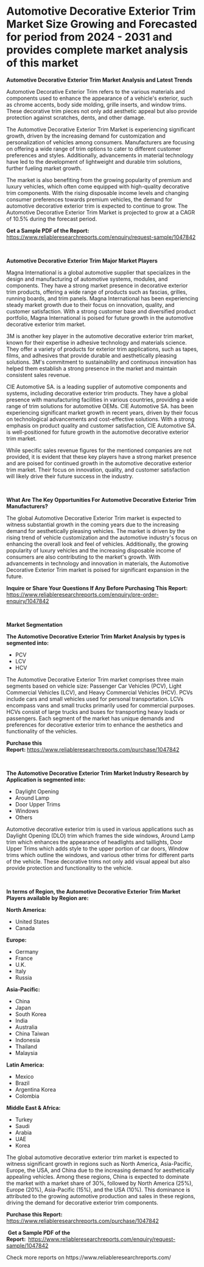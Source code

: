 <p><h1>Automotive Decorative Exterior Trim Market Size Growing and Forecasted for period from 2024 - 2031 and provides complete market analysis of this market</h1></p><p><strong>Automotive Decorative Exterior Trim Market Analysis and Latest Trends</strong></p>
<p><p>Automotive Decorative Exterior Trim refers to the various materials and components used to enhance the appearance of a vehicle's exterior, such as chrome accents, body side molding, grille inserts, and window trims. These decorative trim pieces not only add aesthetic appeal but also provide protection against scratches, dents, and other damage.</p><p>The Automotive Decorative Exterior Trim Market is experiencing significant growth, driven by the increasing demand for customization and personalization of vehicles among consumers. Manufacturers are focusing on offering a wide range of trim options to cater to different customer preferences and styles. Additionally, advancements in material technology have led to the development of lightweight and durable trim solutions, further fueling market growth.</p><p>The market is also benefiting from the growing popularity of premium and luxury vehicles, which often come equipped with high-quality decorative trim components. With the rising disposable income levels and changing consumer preferences towards premium vehicles, the demand for automotive decorative exterior trim is expected to continue to grow. The Automotive Decorative Exterior Trim Market is projected to grow at a CAGR of 10.5% during the forecast period.</p></p>
<p><strong>Get a Sample PDF of the Report:&nbsp;</strong> <a href="https://www.reliableresearchreports.com/enquiry/request-sample/1047842">https://www.reliableresearchreports.com/enquiry/request-sample/1047842</a></p>
<p>&nbsp;</p>
<p><strong>Automotive Decorative Exterior Trim Major Market Players</strong></p>
<p><p>Magna International is a global automotive supplier that specializes in the design and manufacturing of automotive systems, modules, and components. They have a strong market presence in decorative exterior trim products, offering a wide range of products such as fascias, grilles, running boards, and trim panels. Magna International has been experiencing steady market growth due to their focus on innovation, quality, and customer satisfaction. With a strong customer base and diversified product portfolio, Magna International is poised for future growth in the automotive decorative exterior trim market.</p><p>3M is another key player in the automotive decorative exterior trim market, known for their expertise in adhesive technology and materials science. They offer a variety of products for exterior trim applications, such as tapes, films, and adhesives that provide durable and aesthetically pleasing solutions. 3M's commitment to sustainability and continuous innovation has helped them establish a strong presence in the market and maintain consistent sales revenue.</p><p>CIE Automotive SA. is a leading supplier of automotive components and systems, including decorative exterior trim products. They have a global presence with manufacturing facilities in various countries, providing a wide range of trim solutions for automotive OEMs. CIE Automotive SA. has been experiencing significant market growth in recent years, driven by their focus on technological advancements and cost-effective solutions. With a strong emphasis on product quality and customer satisfaction, CIE Automotive SA. is well-positioned for future growth in the automotive decorative exterior trim market.</p><p>While specific sales revenue figures for the mentioned companies are not provided, it is evident that these key players have a strong market presence and are poised for continued growth in the automotive decorative exterior trim market. Their focus on innovation, quality, and customer satisfaction will likely drive their future success in the industry.</p></p>
<p>&nbsp;</p>
<p><strong>What Are The Key Opportunities For Automotive Decorative Exterior Trim Manufacturers?</strong></p>
<p><p>The global Automotive Decorative Exterior Trim market is expected to witness substantial growth in the coming years due to the increasing demand for aesthetically pleasing vehicles. The market is driven by the rising trend of vehicle customization and the automotive industry's focus on enhancing the overall look and feel of vehicles. Additionally, the growing popularity of luxury vehicles and the increasing disposable income of consumers are also contributing to the market's growth. With advancements in technology and innovation in materials, the Automotive Decorative Exterior Trim market is poised for significant expansion in the future.</p></p>
<p><strong>Inquire or Share Your Questions If Any Before Purchasing This Report:</strong> <a href="https://www.reliableresearchreports.com/enquiry/pre-order-enquiry/1047842">https://www.reliableresearchreports.com/enquiry/pre-order-enquiry/1047842</a></p>
<p>&nbsp;</p>
<p><strong>Market Segmentation</strong></p>
<p><strong>The Automotive Decorative Exterior Trim Market Analysis by types is segmented into:</strong></p>
<p><ul><li>PCV</li><li>LCV</li><li>HCV</li></ul></p>
<p><p>The Automotive Decorative Exterior Trim market comprises three main segments based on vehicle size: Passenger Car Vehicles (PCV), Light Commercial Vehicles (LCV), and Heavy Commercial Vehicles (HCV). PCVs include cars and small vehicles used for personal transportation. LCVs encompass vans and small trucks primarily used for commercial purposes. HCVs consist of large trucks and buses for transporting heavy loads or passengers. Each segment of the market has unique demands and preferences for decorative exterior trim to enhance the aesthetics and functionality of the vehicles.</p></p>
<p><strong>Purchase this Report:&nbsp;</strong><a href="https://www.reliableresearchreports.com/purchase/1047842">https://www.reliableresearchreports.com/purchase/1047842</a></p>
<p>&nbsp;</p>
<p><strong>The Automotive Decorative Exterior Trim Market Industry Research by Application is segmented into:</strong></p>
<p><ul><li>Daylight Opening</li><li>Around Lamp</li><li>Door Upper Trims</li><li>Windows</li><li>Others</li></ul></p>
<p><p>Automotive decorative exterior trim is used in various applications such as Daylight Opening (DLO) trim which frames the side windows, Around Lamp trim which enhances the appearance of headlights and taillights, Door Upper Trims which adds style to the upper portion of car doors, Window trims which outline the windows, and various other trims for different parts of the vehicle. These decorative trims not only add visual appeal but also provide protection and functionality to the vehicle.</p></p>
<p>&nbsp;</p>
<p><strong>In terms of Region, the Automotive Decorative Exterior Trim Market Players available by Region are:</strong></p>
<p>
    <p> <strong> North America: </strong>
        <ul>
            <li>United States</li>
            <li>Canada</li>
        </ul>
        </p> 
    <p> <strong> Europe: </strong>
        <ul>
            <li>Germany</li>
            <li>France</li>
            <li>U.K.</li>
            <li>Italy</li>
            <li>Russia</li>
        </ul>
        </p> 
    <p> <strong> Asia-Pacific: </strong>
        <ul>
            <li>China</li>
            <li>Japan</li>
            <li>South Korea</li>
            <li>India</li>
            <li>Australia</li>
            <li>China Taiwan</li>
            <li>Indonesia</li>
            <li>Thailand</li>
            <li>Malaysia</li>
        </ul>
        </p> 
    <p> <strong> Latin America: </strong>
        <ul>
            <li>Mexico</li>
            <li>Brazil</li>
            <li>Argentina Korea</li>
            <li>Colombia</li>
        </ul>
        </p> 
    <p> <strong> Middle East & Africa: </strong>
        <ul>
            <li>Turkey</li>
            <li>Saudi</li>
            <li>Arabia</li>
            <li>UAE</li>
            <li>Korea</li>
        </ul>
    </p>
    </p>
<p><p>The global automotive decorative exterior trim market is expected to witness significant growth in regions such as North America, Asia-Pacific, Europe, the USA, and China due to the increasing demand for aesthetically appealing vehicles. Among these regions, China is expected to dominate the market with a market share of 30%, followed by North America (25%), Europe (20%), Asia-Pacific (15%), and the USA (10%). This dominance is attributed to the growing automotive production and sales in these regions, driving the demand for decorative exterior trim components.</p></p>
<p><strong>Purchase this Report: </strong><a href="https://www.reliableresearchreports.com/purchase/1047842">https://www.reliableresearchreports.com/purchase/1047842</a></p>
<p>&nbsp;<strong>Get a Sample PDF of the Report:&nbsp;&nbsp;</strong><a href="https://www.reliableresearchreports.com/enquiry/request-sample/1047842">https://www.reliableresearchreports.com/enquiry/request-sample/1047842</a></p>
<p><strong></strong></p>
<p>Check more reports on https://www.reliableresearchreports.com/</p>
